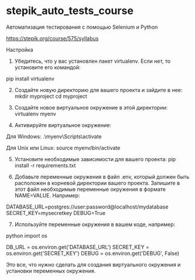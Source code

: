 # stepik_auto_tests_course

Автоматизация тестирования с помощью Selenium и Python

https://stepik.org/course/575/syllabus

Настройка

1.  Убедитесь, что у вас установлен пакет virtualenv. Если нет, то установите его командой:

  pip install virtualenv

2.  Создайте новую директорию для вашего проекта и зайдите в нее:
  mkdir myproject
  cd myproject
  
3.  Cоздайте новое виртуальное окружение в этой директории:
  virtualenv myenv
  
4.  Активируйте виртуальное окружение:

  Для Windows:
  .\myenv\Scripts\activate
  
  Для Unix или Linux:
  source myenv/bin/activate
  
5.  Установите необходимые зависимости для вашего проекта:
  pip install -r requirements.txt
  
6.  Добавьте переменные окружения в файл .env, который должен быть расположен в корневой директории вашего проекта.
  Запишите в этот файл необходимые переменные окружения в формате NAME=VALUE.
  Например:
  
  DATABASE_URL=postgres://user:password@localhost/mydatabase
  SECRET_KEY=mysecretkey
  DEBUG=True
  
7.  Используйте переменные окружения в вашем коде, например:
  
  python
  import os

  DB_URL = os.environ.get('DATABASE_URL')
  SECRET_KEY = os.environ.get('SECRET_KEY')
  DEBUG = os.environ.get('DEBUG', False)
  
Это все, что нужно сделать для создания виртуального окружения и установки переменных окружения.
